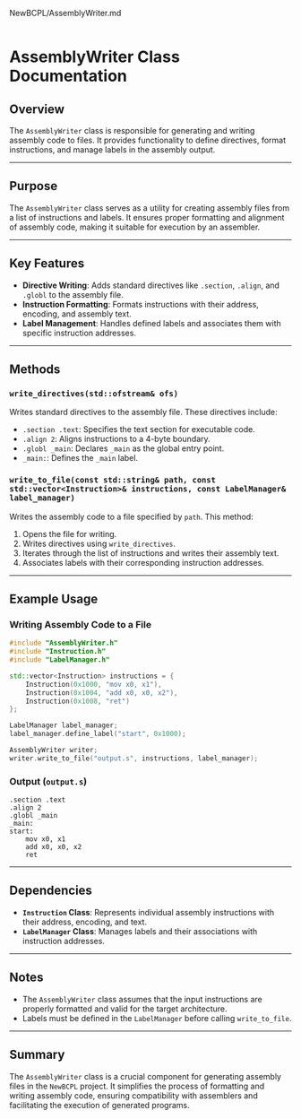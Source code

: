 NewBCPL/AssemblyWriter.md
```

```
# AssemblyWriter Class Documentation

## Overview

The `AssemblyWriter` class is responsible for generating and writing assembly code to files. It provides functionality to define directives, format instructions, and manage labels in the assembly output.

---

## Purpose

The `AssemblyWriter` class serves as a utility for creating assembly files from a list of instructions and labels. It ensures proper formatting and alignment of assembly code, making it suitable for execution by an assembler.

---

## Key Features

- **Directive Writing**: Adds standard directives like `.section`, `.align`, and `.globl` to the assembly file.
- **Instruction Formatting**: Formats instructions with their address, encoding, and assembly text.
- **Label Management**: Handles defined labels and associates them with specific instruction addresses.

---

## Methods

### `write_directives(std::ofstream& ofs)`
Writes standard directives to the assembly file. These directives include:
- `.section .text`: Specifies the text section for executable code.
- `.align 2`: Aligns instructions to a 4-byte boundary.
- `.globl _main`: Declares `_main` as the global entry point.
- `_main:`: Defines the `_main` label.

### `write_to_file(const std::string& path, const std::vector<Instruction>& instructions, const LabelManager& label_manager)`
Writes the assembly code to a file specified by `path`. This method:
1. Opens the file for writing.
2. Writes directives using `write_directives`.
3. Iterates through the list of instructions and writes their assembly text.
4. Associates labels with their corresponding instruction addresses.

---

## Example Usage

### Writing Assembly Code to a File
```cpp
#include "AssemblyWriter.h"
#include "Instruction.h"
#include "LabelManager.h"

std::vector<Instruction> instructions = {
    Instruction(0x1000, "mov x0, x1"),
    Instruction(0x1004, "add x0, x0, x2"),
    Instruction(0x1008, "ret")
};

LabelManager label_manager;
label_manager.define_label("start", 0x1000);

AssemblyWriter writer;
writer.write_to_file("output.s", instructions, label_manager);
```

### Output (`output.s`)
```
.section .text
.align 2
.globl _main
_main:
start:
    mov x0, x1
    add x0, x0, x2
    ret
```

---

## Dependencies

- **`Instruction` Class**: Represents individual assembly instructions with their address, encoding, and text.
- **`LabelManager` Class**: Manages labels and their associations with instruction addresses.

---

## Notes

- The `AssemblyWriter` class assumes that the input instructions are properly formatted and valid for the target architecture.
- Labels must be defined in the `LabelManager` before calling `write_to_file`.

---

## Summary

The `AssemblyWriter` class is a crucial component for generating assembly files in the `NewBCPL` project. It simplifies the process of formatting and writing assembly code, ensuring compatibility with assemblers and facilitating the execution of generated programs.